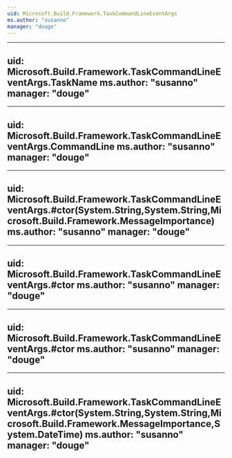 ```yaml
---
uid: Microsoft.Build.Framework.TaskCommandLineEventArgs
ms.author: "susanno"
manager: "douge"
---
```


---
uid: Microsoft.Build.Framework.TaskCommandLineEventArgs.TaskName
ms.author: "susanno"
manager: "douge"
---

---
uid: Microsoft.Build.Framework.TaskCommandLineEventArgs.CommandLine
ms.author: "susanno"
manager: "douge"
---

---
uid: Microsoft.Build.Framework.TaskCommandLineEventArgs.#ctor(System.String,System.String,Microsoft.Build.Framework.MessageImportance)
ms.author: "susanno"
manager: "douge"
---

---
uid: Microsoft.Build.Framework.TaskCommandLineEventArgs.#ctor
ms.author: "susanno"
manager: "douge"
---

---
uid: Microsoft.Build.Framework.TaskCommandLineEventArgs.#ctor
ms.author: "susanno"
manager: "douge"
---

---
uid: Microsoft.Build.Framework.TaskCommandLineEventArgs.#ctor(System.String,System.String,Microsoft.Build.Framework.MessageImportance,System.DateTime)
ms.author: "susanno"
manager: "douge"
---
